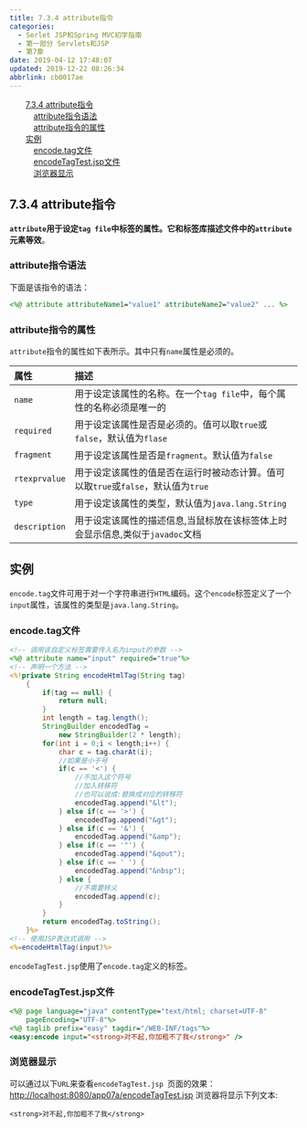 ```yaml
---
title: 7.3.4 attribute指令
categories: 
  - Serlet JSP和Spring MVC初学指南
  - 第一部分 Servlets和JSP
  - 第7章
date: 2019-04-12 17:48:07
updated: 2019-12-22 08:26:34
abbrlink: cb0017ae
---
```

<div id='my_toc'><a href="/JavaReadingNotes/cb0017ae/#7-3-4-attribute指令" class="header_2">7.3.4 attribute指令</a><br><a href="/JavaReadingNotes/cb0017ae/#attribute指令语法" class="header_3">attribute指令语法</a><br><a href="/JavaReadingNotes/cb0017ae/#attribute指令的属性" class="header_3">attribute指令的属性</a><br><a href="/JavaReadingNotes/cb0017ae/#实例" class="header_2">实例</a><br><a href="/JavaReadingNotes/cb0017ae/#encode-tag文件" class="header_3">encode.tag文件</a><br><a href="/JavaReadingNotes/cb0017ae/#encodeTagTest-jsp文件" class="header_3">encodeTagTest.jsp文件</a><br><a href="/JavaReadingNotes/cb0017ae/#浏览器显示" class="header_3">浏览器显示</a><br></div>
<style>.header_1{margin-left: 1em;}.header_2{margin-left: 2em;}.header_3{margin-left: 3em;}.header_4{margin-left: 4em;}.header_5{margin-left: 5em;}.header_6{margin-left: 6em;}</style>
<!--more-->
<script>if (navigator.platform.search('arm')==-1){document.getElementById('my_toc').style.display = 'none';}var e,p = document.getElementsByTagName('p');while (p.length>0) {e = p[0];e.parentElement.removeChild(e);}</script>

<!--end-->
## 7.3.4 attribute指令 ##
**`attribute`用于设定`tag file`中标签的属性。它和标签库描述文件中的`attribute`元素等效**。
### attribute指令语法 ###
下面是该指令的语法：
```jsp
<%@ attribute attributeName1="value1" attributeName2="value2" ... %>
```
### attribute指令的属性 ###
`attribute`指令的属性如下表所示。其中只有`name`属性是必须的。

|属性|描述|
|:---|:---|
|`name`|用于设定该属性的名称。在一个`tag file`中，每个属性的名称必须是唯一的|
|`required`|用于设定该属性是否是必须的。值可以取`true`或`false`，默认值为`flase`|
|`fragment`|用于设定该属性是否是`fragment`。默认值为`false`|
|`rtexprvalue`|用于设定该属性的值是否在运行时被动态计算。值可以取`true`或`false`，默认值为`true`|
|`type`|用于设定该属性的类型，默认值为`java.lang.String`|
|`description`|用于设定该属性的描述信息,当鼠标放在该标签体上时会显示信息,类似于`javadoc`文档|

## 实例 ##
`encode.tag`文件可用于对一个字符串进行`HTML`编码。这个`encode`标签定义了一个`input`属性，该属性的类型是`java.lang.String`。
### encode.tag文件 ###
```jsp
<!-- 调用该自定义标签需要传入名为input的参数 -->
<%@ attribute name="input" required="true"%>
<!-- 声明一个方法 -->
<%!private String encodeHtmlTag(String tag)
    {
        if(tag == null) {
            return null;
        }
        int length = tag.length();
        StringBuilder encodedTag = 
            new StringBuilder(2 * length);
        for(int i = 0;i < length;i++) {
            char c = tag.charAt(i);
            //如果是小于号
            if(c == '<') {
                //不加入这个符号
                //加入转移符
                //也可以说成:替换成对应的转移符
                encodedTag.append("&lt");
            } else if(c == '>') {
                encodedTag.append("&gt");
            } else if(c == '&') {
                encodedTag.append("&amp");
            } else if(c == '"') {
                encodedTag.append("&qout");
            } else if(c == ' ') {
                encodedTag.append("&nbsp");
            } else {
                //不需要转义
                encodedTag.append(c);
            }
        }
        return encodedTag.toString();
    }%>
<!-- 使用JSP表达式调用 -->
<%=encodeHtmlTag(input)%>
```
`encodeTagTest.jsp`使用了`encode.tag`定义的标签。
### encodeTagTest.jsp文件 ###
```jsp
<%@ page language="java" contentType="text/html; charset=UTF-8"
    pageEncoding="UTF-8"%>
<%@ taglib prefix="easy" tagdir="/WEB-INF/tags"%>
<easy:encode input="<strong>对不起,你加粗不了我</strong>" />
```
### 浏览器显示 ###
可以通过以下`URL`来查看`encodeTagTest.jsp `页面的效果：
[http://localhost:8080/app07a/encodeTagTest.jsp](http://localhost:8080/app07a/encodeTagTest.jsp)
浏览器将显示下列文本:
```
<strong>对不起,你加粗不了我</strong>
```


